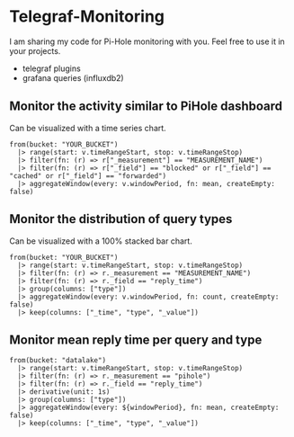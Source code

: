 # Telegraf-Monitoring

I am sharing my code for Pi-Hole monitoring with you.
Feel free to use it in your projects.

- telegraf plugins
- grafana queries (influxdb2)


## Monitor the activity similar to PiHole dashboard
Can be visualized with a time series chart.

```
from(bucket: "YOUR_BUCKET")
  |> range(start: v.timeRangeStart, stop: v.timeRangeStop)
  |> filter(fn: (r) => r["_measurement"] == "MEASUREMENT_NAME")
  |> filter(fn: (r) => r["_field"] == "blocked" or r["_field"] == "cached" or r["_field"] == "forwarded")
  |> aggregateWindow(every: v.windowPeriod, fn: mean, createEmpty: false)
```


## Monitor the distribution of query types
Can be visualized with a 100% stacked bar chart.

```
from(bucket: "YOUR_BUCKET")
  |> range(start: v.timeRangeStart, stop: v.timeRangeStop)
  |> filter(fn: (r) => r._measurement == "MEASUREMENT_NAME")
  |> filter(fn: (r) => r._field == "reply_time")
  |> group(columns: ["type"])
  |> aggregateWindow(every: v.windowPeriod, fn: count, createEmpty: false)
  |> keep(columns: ["_time", "type", "_value"])
```


## Monitor mean reply time per query and type
```
from(bucket: "datalake")
  |> range(start: v.timeRangeStart, stop: v.timeRangeStop)
  |> filter(fn: (r) => r._measurement == "pihole")
  |> filter(fn: (r) => r._field == "reply_time")
  |> derivative(unit: 1s)
  |> group(columns: ["type"])
  |> aggregateWindow(every: ${windowPeriod}, fn: mean, createEmpty: false)
  |> keep(columns: ["_time", "type", "_value"])
```



